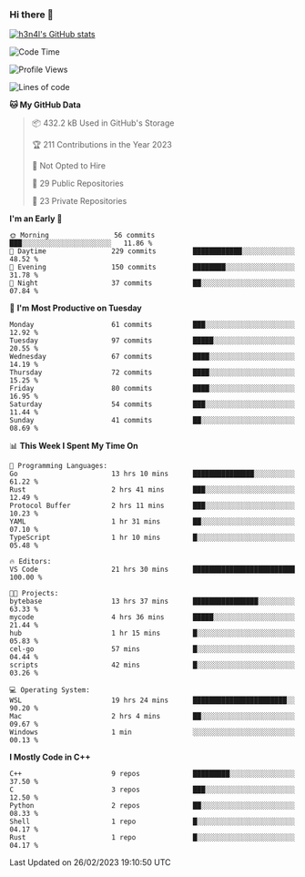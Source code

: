 ### Hi there 👋

[![h3n4l's GitHub stats](https://github-readme-stats.vercel.app/api?username=h3n4l&count_private=true&show_icons=true&theme=radical)](https://github.com/h3n4l/github-readme-stats)

<!--START_SECTION:waka-->
![Code Time](http://img.shields.io/badge/Code%20Time-974%20hrs%2029%20mins-blue)

![Profile Views](http://img.shields.io/badge/Profile%20Views-1-blue)

![Lines of code](https://img.shields.io/badge/From%20Hello%20World%20I%27ve%20Written-1.7%20million%20lines%20of%20code-blue)

**🐱 My GitHub Data** 

> 📦 432.2 kB Used in GitHub's Storage 
 > 
> 🏆 211 Contributions in the Year 2023
 > 
> 🚫 Not Opted to Hire
 > 
> 📜 29 Public Repositories 
 > 
> 🔑 23 Private Repositories 
 > 
**I'm an Early 🐤** 

```text
🌞 Morning                56 commits          ███░░░░░░░░░░░░░░░░░░░░░░   11.86 % 
🌆 Daytime                229 commits         ████████████░░░░░░░░░░░░░   48.52 % 
🌃 Evening                150 commits         ████████░░░░░░░░░░░░░░░░░   31.78 % 
🌙 Night                  37 commits          ██░░░░░░░░░░░░░░░░░░░░░░░   07.84 % 
```
📅 **I'm Most Productive on Tuesday** 

```text
Monday                   61 commits          ███░░░░░░░░░░░░░░░░░░░░░░   12.92 % 
Tuesday                  97 commits          █████░░░░░░░░░░░░░░░░░░░░   20.55 % 
Wednesday                67 commits          ████░░░░░░░░░░░░░░░░░░░░░   14.19 % 
Thursday                 72 commits          ████░░░░░░░░░░░░░░░░░░░░░   15.25 % 
Friday                   80 commits          ████░░░░░░░░░░░░░░░░░░░░░   16.95 % 
Saturday                 54 commits          ███░░░░░░░░░░░░░░░░░░░░░░   11.44 % 
Sunday                   41 commits          ██░░░░░░░░░░░░░░░░░░░░░░░   08.69 % 
```


📊 **This Week I Spent My Time On** 

```text
💬 Programming Languages: 
Go                       13 hrs 10 mins      ███████████████░░░░░░░░░░   61.22 % 
Rust                     2 hrs 41 mins       ███░░░░░░░░░░░░░░░░░░░░░░   12.49 % 
Protocol Buffer          2 hrs 11 mins       ███░░░░░░░░░░░░░░░░░░░░░░   10.23 % 
YAML                     1 hr 31 mins        ██░░░░░░░░░░░░░░░░░░░░░░░   07.10 % 
TypeScript               1 hr 10 mins        █░░░░░░░░░░░░░░░░░░░░░░░░   05.48 % 

🔥 Editors: 
VS Code                  21 hrs 30 mins      █████████████████████████   100.00 % 

🐱‍💻 Projects: 
bytebase                 13 hrs 37 mins      ████████████████░░░░░░░░░   63.33 % 
mycode                   4 hrs 36 mins       █████░░░░░░░░░░░░░░░░░░░░   21.44 % 
hub                      1 hr 15 mins        █░░░░░░░░░░░░░░░░░░░░░░░░   05.83 % 
cel-go                   57 mins             █░░░░░░░░░░░░░░░░░░░░░░░░   04.44 % 
scripts                  42 mins             █░░░░░░░░░░░░░░░░░░░░░░░░   03.26 % 

💻 Operating System: 
WSL                      19 hrs 24 mins      ███████████████████████░░   90.20 % 
Mac                      2 hrs 4 mins        ██░░░░░░░░░░░░░░░░░░░░░░░   09.67 % 
Windows                  1 min               ░░░░░░░░░░░░░░░░░░░░░░░░░   00.13 % 
```

**I Mostly Code in C++** 

```text
C++                      9 repos             █████████░░░░░░░░░░░░░░░░   37.50 % 
C                        3 repos             ███░░░░░░░░░░░░░░░░░░░░░░   12.50 % 
Python                   2 repos             ██░░░░░░░░░░░░░░░░░░░░░░░   08.33 % 
Shell                    1 repo              █░░░░░░░░░░░░░░░░░░░░░░░░   04.17 % 
Rust                     1 repo              █░░░░░░░░░░░░░░░░░░░░░░░░   04.17 % 
```




 Last Updated on 26/02/2023 19:10:50 UTC
<!--END_SECTION:waka-->

